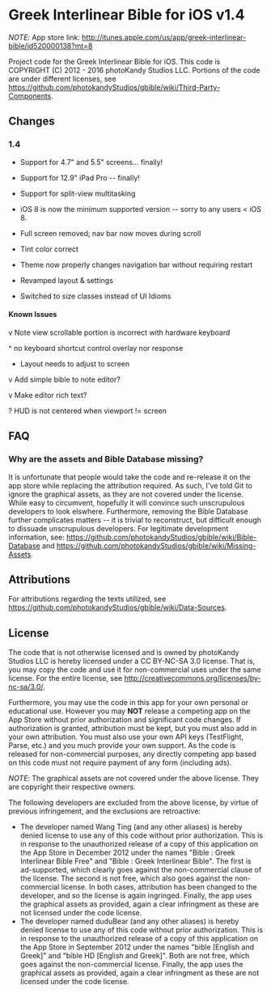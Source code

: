 # Greek Interlinear Bible for iOS v1.4

*NOTE*: App store link: http://itunes.apple.com/us/app/greek-interlinear-bible/id520000138?mt=8

Project code for the Greek Interlinear Bible for iOS. This code is COPYRIGHT (C) 2012 - 2016 photoKandy Studios LLC.
Portions of the code are under different licenses, see https://github.com/photokandyStudios/gbible/wiki/Third-Party-Components.

## Changes 

### 1.4

 * Support for 4.7" and 5.5" screens... finally!

 * Support for 12.9" iPad Pro -- finally!

 * Support for split-view multitasking

 * iOS 8 is now the minimum supported version -- sorry to any users < iOS 8.

 * Full screen removed; nav bar now moves during scroll

 * Tint color correct

 * Theme now properly changes navigation bar without requiring restart

 * Revamped layout & settings

 * Switched to size classes instead of UI Idioms


#### Known Issues

 v Note view scrollable portion is incorrect with hardware keyboard

 ^ no keyboard shortcut control overlay nor response

 - Layout needs to adjust to screen

 v Add simple bible to note editor?

 v Make editor rich text?

 ? HUD is not centered when viewport != screen


## FAQ

### Why are the assets and Bible Database missing?

It is unfortunate that people would take the code and re-release it on the app store while replacing the attribution required. As such, I've told Git to ignore the graphical assets, as they are not covered under the license. While easy to circumvent, hopefully it will convince such unscrupulous developers to look elswhere. Furthermore, removing the Bible Database further complicates matters -- it is trivial to reconstruct, but difficult enough to dissuade unscrupulous developers. For legitimate development information, see: https://github.com/photokandyStudios/gbible/wiki/Bible-Database and https://github.com/photokandyStudios/gbible/wiki/Missing-Assets.

## Attributions

For attributions regarding the texts utilized, see https://github.com/photokandyStudios/gbible/wiki/Data-Sources.

## License

The code that is not otherwise licensed and is owned by photoKandy Studios LLC is hereby
licensed under a CC BY-NC-SA 3.0 license. That is, you may copy the code and use it for 
non-commercial uses under the same license. For the entire license, see http://creativecommons.org/licenses/by-nc-sa/3.0/.

Furthermore, you may use the code in this app for your own personal or educational use. However you may **NOT** release a competing app on the App Store without prior authorization and significant code changes. If authorization is granted, attribution must be kept, but you must also add in your own attribution. You must also use your own API keys (TestFlight, Parse, etc.) and you much provide your own support. As the code is released for non-commercial purposes, any directly competing app based on this code must not require payment of any form (including ads).

*NOTE*: The graphical assets are not covered under the above license. They are copyright their respective owners.

The following developers are excluded from the above license, by virtue of previous infringement, and the exclusions are retroactive:

 * The developer named Wang Ting (and any other aliases) is hereby denied license to use any of this code without prior authorization. This is in response to the unauthorized release of a copy of this application on the App Store in December 2012 under the names "Bible : Greek Interlinear Bible Free" and "Bible : Greek Interlinear Bible". The first is ad-supported, which clearly goes against the non-commercial clause of the license. The second is not free, which also goes against the non-commercial license. In both cases, attribution has been changed to the developer, and so the license is again ingringed. Finally, the app uses the graphical assets as provided, again a clear infringment as these are not licensed under the code license.
 * The developer named duduBear (and any other aliases) is hereby denied license to use any of this code without prior authorization. This is in response to the unauthorized release of a copy of this application on the App Store in September 2012 under the names "bible [English and Greek]" and "bible HD [English and Greek]". Both are not free, which goes against the non-commercial license. Finally, the app uses the graphical assets as provided, again a clear infringment as these are not licensed under the code license.

